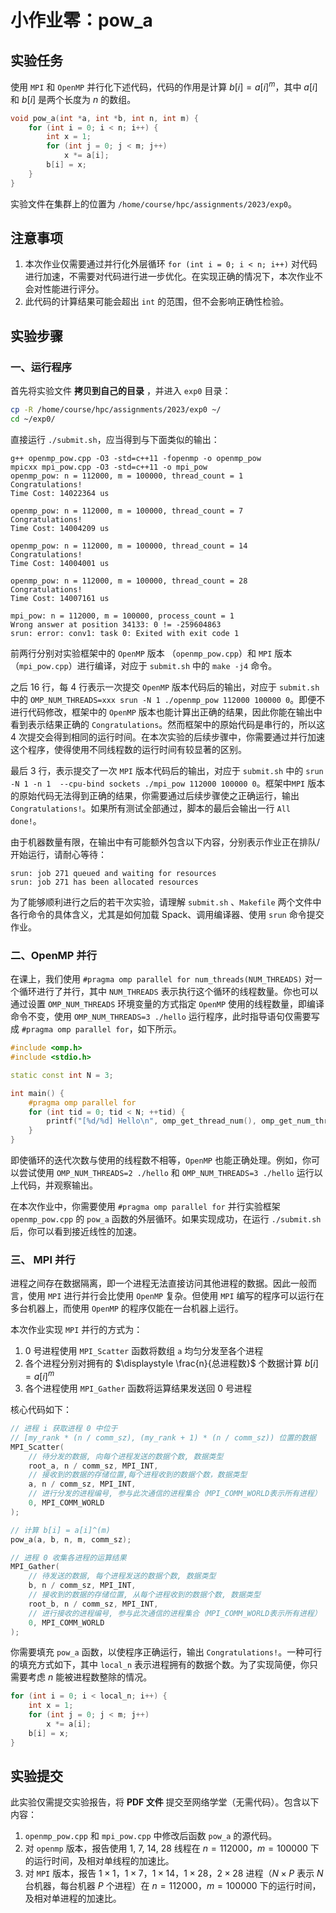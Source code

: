 # 小作业零：pow_a

<!-- 负责助教：张晨 zhang-c21@mails.tsinghua.edu.cn -->

## 实验任务

使用 `MPI` 和 `OpenMP` 并行化下述代码，代码的作用是计算 $b[i]=a[i]^m$，其中 $a[i]$ 和 $b[i]$ 是两个长度为 $n$ 的数组。

```cpp
void pow_a(int *a, int *b, int n, int m) {
    for (int i = 0; i < n; i++) {
        int x = 1;
        for (int j = 0; j < m; j++)
            x *= a[i];
        b[i] = x;
    }
}
```

实验文件在集群上的位置为 `/home/course/hpc/assignments/2023/exp0`。

## 注意事项

1. 本次作业仅需要通过并行化外层循环 `for (int i = 0; i < n; i++)` 对代码进行加速，不需要对代码进行进一步优化。在实现正确的情况下，本次作业不会对性能进行评分。
2. 此代码的计算结果可能会超出 `int` 的范围，但不会影响正确性检验。

## 实验步骤

### 一、运行程序

首先将实验文件 **拷贝到自己的目录** ，并进入 `exp0` 目录：

```bash
cp -R /home/course/hpc/assignments/2023/exp0 ~/
cd ~/exp0/
```

直接运行 `./submit.sh`，应当得到与下面类似的输出：

```text
g++ openmp_pow.cpp -O3 -std=c++11 -fopenmp -o openmp_pow
mpicxx mpi_pow.cpp -O3 -std=c++11 -o mpi_pow
openmp_pow: n = 112000, m = 100000, thread_count = 1
Congratulations!
Time Cost: 14022364 us

openmp_pow: n = 112000, m = 100000, thread_count = 7
Congratulations!
Time Cost: 14004209 us

openmp_pow: n = 112000, m = 100000, thread_count = 14
Congratulations!
Time Cost: 14004001 us

openmp_pow: n = 112000, m = 100000, thread_count = 28
Congratulations!
Time Cost: 14007161 us

mpi_pow: n = 112000, m = 100000, process_count = 1
Wrong answer at position 34133: 0 != -259604863
srun: error: conv1: task 0: Exited with exit code 1
```

前两行分别对实验框架中的 `OpenMP` 版本 （`openmp_pow.cpp`）和 `MPI` 版本（`mpi_pow.cpp`）进行编译，对应于 `submit.sh` 中的 `make -j4` 命令。

之后 16 行，每 4 行表示一次提交 `OpenMP` 版本代码后的输出，对应于 `submit.sh` 中的 `OMP_NUM_THREADS=xxx srun -N 1 ./openmp_pow 112000 100000 0`。即便不进行代码修改，框架中的 `OpenMP` 版本也能计算出正确的结果，因此你能在输出中看到表示结果正确的 `Congratulations`。然而框架中的原始代码是串行的，所以这 4 次提交会得到相同的运行时间。在本次实验的后续步骤中，你需要通过并行加速这个程序，使得使用不同线程数的运行时间有较显著的区别。

最后 3 行，表示提交了一次 `MPI` 版本代码后的输出，对应于 `submit.sh` 中的 `srun -N 1 -n 1  --cpu-bind sockets ./mpi_pow 112000 100000 0`。框架中`MPI` 版本的原始代码无法得到正确的结果，你需要通过后续步骤使之正确运行，输出 `Congratulations!`。如果所有测试全部通过，脚本的最后会输出一行 `All done!`。

由于机器数量有限，在输出中有可能额外包含以下内容，分别表示作业正在排队/开始运行，请耐心等待：

```text
srun: job 271 queued and waiting for resources
srun: job 271 has been allocated resources 
```

为了能够顺利进行之后的若干次实验，请理解 `submit.sh` 、`Makefile` 两个文件中各行命令的具体含义，尤其是如何加载 Spack、调用编译器、使用 `srun` 命令提交作业。

### 二、OpenMP 并行

在课上，我们使用 `#pragma omp parallel for num_threads(NUM_THREADS)` 对一个循环进行了并行，其中 `NUM_THREADS` 表示执行这个循环的线程数量。你也可以通过设置  `OMP_NUM_THREADS` 环境变量的方式指定 `OpenMP` 使用的线程数量，即编译命令不变，使用 `OMP_NUM_THREADS=3 ./hello` 运行程序，此时指导语句仅需要写成 `#pragma omp parallel for`，如下所示。

```cpp
#include <omp.h>
#include <stdio.h>

static const int N = 3;

int main() {
    #pragma omp parallel for
    for (int tid = 0; tid < N; ++tid) {
        printf("[%d/%d] Hello\n", omp_get_thread_num(), omp_get_num_threads());
    }    
}

```

即使循环的迭代次数与使用的线程数不相等，`OpenMP` 也能正确处理。例如，你可以尝试使用 `OMP_NUM_THREADS=2 ./hello` 和 `OMP_NUM_THREADS=3 ./hello` 运行以上代码，并观察输出。

在本次作业中，你需要使用 `#pragma omp parallel for` 并行实验框架 `openmp_pow.cpp` 的 `pow_a` 函数的外层循环。如果实现成功，在运行 `./submit.sh` 后，你可以看到接近线性的加速。

### 三、 MPI 并行

进程之间存在数据隔离，即一个进程无法直接访问其他进程的数据。因此一般而言，使用 `MPI` 进行并行会比使用 `OpenMP` 复杂。但使用 `MPI` 编写的程序可以运行在多台机器上，而使用 `OpenMP` 的程序仅能在一台机器上运行。

本次作业实现 `MPI` 并行的方式为：

1. 0 号进程使用 `MPI_Scatter` 函数将数组 `a` 均匀分发至各个进程
2. 各个进程分别对拥有的 $\displaystyle \frac{n}{总进程数}$ 个数据计算 $b[i]=a[i]^m$
3. 各个进程使用 `MPI_Gather` 函数将运算结果发送回 0 号进程

核心代码如下：

```cpp
// 进程 i 获取进程 0 中位于
// [my_rank * (n / comm_sz), (my_rank + 1) * (n / comm_sz)) 位置的数据
MPI_Scatter(
    // 待分发的数据, 向每个进程发送的数据个数, 数据类型
    root_a, n / comm_sz, MPI_INT,
    // 接收到的数据的存储位置,每个进程收到的数据个数，数据类型
    a, n / comm_sz, MPI_INT,
    // 进行分发的进程编号, 参与此次通信的进程集合（MPI_COMM_WORLD表示所有进程）
    0, MPI_COMM_WORLD
);

// 计算 b[i] = a[i]^(m)
pow_a(a, b, n, m, comm_sz);

// 进程 0 收集各进程的运算结果
MPI_Gather(
    // 待发送的数据, 每个进程发送的数据个数, 数据类型
    b, n / comm_sz, MPI_INT,
    // 接收到的数据的存储位置, 从每个进程收到的数据个数, 数据类型
    root_b, n / comm_sz, MPI_INT,
    // 进行接收的进程编号, 参与此次通信的进程集合（MPI_COMM_WORLD表示所有进程）
    0, MPI_COMM_WORLD
);
```

你需要填充 `pow_a` 函数，以使程序正确运行，输出 `Congratulations!`。一种可行的填充方式如下，其中 `local_n` 表示进程拥有的数据个数。为了实现简便，你只需要考虑 $n$ 能被进程数整除的情况。

```cpp
for (int i = 0; i < local_n; i++) {
    int x = 1;
    for (int j = 0; j < m; j++)
        x *= a[i];
    b[i] = x;
}
```

## 实验提交

此实验仅需提交实验报告，将 **PDF 文件** 提交至网络学堂（无需代码）。包含以下内容：

1. `openmp_pow.cpp`  和 `mpi_pow.cpp` 中修改后函数 `pow_a` 的源代码。
2. 对 `openmp` 版本，报告使用 $1$, $7$, $14$, $28$ 线程在 $n=112000$，$m=100000$ 下的运行时间，及相对单线程的加速比。
3. 对 `MPI` 版本，报告 $1\times1$，$1\times7$，$1\times14$，$1\times28$，$2\times28$ 进程（$N\times P$ 表示 $N$ 台机器，每台机器  $P$ 个进程）在 $n=112000$，$m=100000$ 下的运行时间，及相对单进程的加速比。
